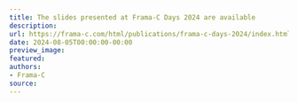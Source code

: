 ```yaml
---
title: The slides presented at Frama-C Days 2024 are available
description:
url: https://frama-c.com/html/publications/frama-c-days-2024/index.html
date: 2024-08-05T00:00:00-00:00
preview_image:
featured:
authors:
- Frama-C
source:
---
```



